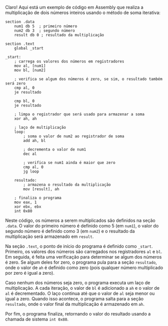 Claro! Aqui está um exemplo de código em Assembly que realiza a multiplicação de dois números inteiros usando o método de soma iterativa:

```assembly
section .data
    num1 db 5  ; primeiro número
    num2 db 3  ; segundo número
    result db 0 ; resultado da multiplicação

section .text
    global _start

_start:
    ; carrega os valores dos números em registradores
    mov al, [num1]
    mov bl, [num2]
    
    ; verifica se algum dos números é zero, se sim, o resultado também será zero
    cmp al, 0
    je resultado
    
    cmp bl, 0
    je resultado
    
    ; limpa o registrador que será usado para armazenar a soma
    xor ah, ah
    
    ; laço de multiplicação
    loop:
        ; soma o valor de num2 ao registrador de soma
        add ah, bl

        ; decrementa o valor de num1
        dec al
        
        ; verifica se num1 ainda é maior que zero
        cmp al, 0
        jg loop
    
    resultado:
        ; armazena o resultado da multiplicação
        mov [result], ah

    ; finaliza o programa
    mov eax, 1
    xor ebx, ebx
    int 0x80
```

Neste código, os números a serem multiplicados são definidos na seção `.data`. O valor do primeiro número é definido como 5 (em `num1`), o valor do segundo número é definido como 3 (em `num2`) e o resultado da multiplicação será armazenado em `result`.

Na seção `.text`, o ponto de início do programa é definido como `_start`. Primeiro, os valores dos números são carregados nos registradores `al` e `bl`. Em seguida, é feita uma verificação para determinar se algum dos números é zero. Se algum deles for zero, o programa pula para a seção `resultado`, onde o valor de `ah` é definido como zero (pois qualquer número multiplicado por zero é igual a zero).

Caso nenhum dos números seja zero, o programa executa um laço de multiplicação. A cada iteração, o valor de `bl` é adicionado a `ah` e o valor de `al` é decrementado. O laço continua até que o valor de `al` seja menor ou igual a zero. Quando isso acontece, o programa salta para a seção `resultado`, onde o valor final da multiplicação é armazenado em `ah`.

Por fim, o programa finaliza, retornando o valor do resultado usando a chamada de sistema `int 0x80`.